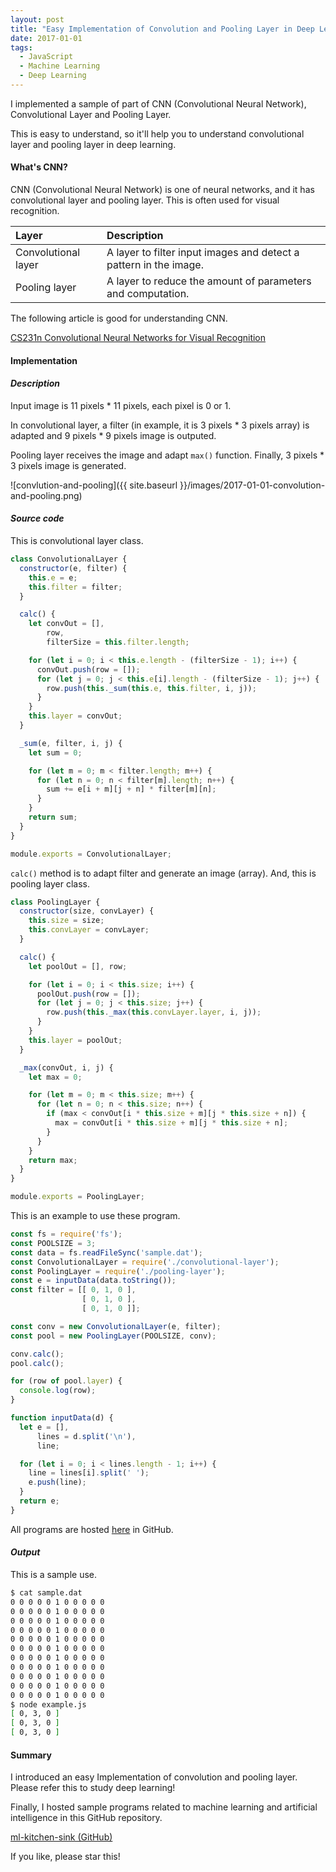 ```yaml
---
layout: post
title: "Easy Implementation of Convolution and Pooling Layer in Deep Learning"
date: 2017-01-01
tags:
  - JavaScript
  - Machine Learning
  - Deep Learning
---
```


I implemented a sample of part of CNN (Convolutional Neural Network), Convolutional Layer and Pooling Layer.

This is easy to understand, so it'll help you to understand convolutional layer and pooling layer in deep learning.

#### **What's CNN?**

CNN (Convolutional Neural Network) is one of neural networks, and it has convolutional layer and pooling layer.
This is often used for visual recognition.

|Layer|Description|
|:--|:--|
|Convolutional layer|A layer to filter input images and detect a pattern in the image.|
|Pooling layer|A layer to reduce the amount of parameters and computation.|

The following article is good for understanding CNN.

[CS231n Convolutional Neural Networks for Visual Recognition](http://cs231n.github.io/convolutional-networks/)

#### **Implementation**

#### *Description*

Input image is 11 pixels * 11 pixels, each pixel is 0 or 1.

In convolutional layer, a filter (in example, it is 3 pixels * 3 pixels array) is adapted and 9 pixels * 9 pixels image is outputed.

Pooling layer receives the image and adapt `max()` function. Finally, 3 pixels * 3 pixels image is generated.

![convlution-and-pooling]({{ site.baseurl }}/images/2017-01-01-convolution-and-pooling.png)

#### *Source code*

This is convolutional layer class.

```js
class ConvolutionalLayer {
  constructor(e, filter) {
    this.e = e;
    this.filter = filter;
  }

  calc() {
    let convOut = [],
        row,
        filterSize = this.filter.length;

    for (let i = 0; i < this.e.length - (filterSize - 1); i++) {
      convOut.push(row = []);
      for (let j = 0; j < this.e[i].length - (filterSize - 1); j++) {
        row.push(this._sum(this.e, this.filter, i, j));
      }
    }
    this.layer = convOut;
  }

  _sum(e, filter, i, j) {
    let sum = 0;

    for (let m = 0; m < filter.length; m++) {
      for (let n = 0; n < filter[m].length; n++) {
        sum += e[i + m][j + n] * filter[m][n];
      }
    }
    return sum;
  }
}

module.exports = ConvolutionalLayer;
```

`calc()` method is to adapt filter and generate an image (array).
And, this is pooling layer class.

```js
class PoolingLayer {
  constructor(size, convLayer) {
    this.size = size;
    this.convLayer = convLayer;
  }

  calc() {
    let poolOut = [], row;

    for (let i = 0; i < this.size; i++) {
      poolOut.push(row = []);
      for (let j = 0; j < this.size; j++) {
        row.push(this._max(this.convLayer.layer, i, j));
      }
    }
    this.layer = poolOut;
  }

  _max(convOut, i, j) {
    let max = 0;

    for (let m = 0; m < this.size; m++) {
      for (let n = 0; n < this.size; n++) {
        if (max < convOut[i * this.size + m][j * this.size + n]) {
          max = convOut[i * this.size + m][j * this.size + n];
        }
      }
    }
    return max;
  }
}

module.exports = PoolingLayer;
```

This is an example to use these program.

```js
const fs = require('fs');
const POOLSIZE = 3;
const data = fs.readFileSync('sample.dat');
const ConvolutionalLayer = require('./convolutional-layer');
const PoolingLayer = require('./pooling-layer');
const e = inputData(data.toString());
const filter = [[ 0, 1, 0 ],
                [ 0, 1, 0 ],
                [ 0, 1, 0 ]];

const conv = new ConvolutionalLayer(e, filter);
const pool = new PoolingLayer(POOLSIZE, conv);

conv.calc();
pool.calc();

for (row of pool.layer) {
  console.log(row);
}

function inputData(d) {
  let e = [],
      lines = d.split('\n'),
      line;

  for (let i = 0; i < lines.length - 1; i++) {
    line = lines[i].split(' ');
    e.push(line);
  }
  return e;
}
```

All programs are hosted [here](https://github.com/saitoxu/ml-kitchen-sink/tree/master/08-convolution-and-pooling) in GitHub.

#### *Output*

This is a sample use.

```bash
$ cat sample.dat
0 0 0 0 0 1 0 0 0 0 0
0 0 0 0 0 1 0 0 0 0 0
0 0 0 0 0 1 0 0 0 0 0
0 0 0 0 0 1 0 0 0 0 0
0 0 0 0 0 1 0 0 0 0 0
0 0 0 0 0 1 0 0 0 0 0
0 0 0 0 0 1 0 0 0 0 0
0 0 0 0 0 1 0 0 0 0 0
0 0 0 0 0 1 0 0 0 0 0
0 0 0 0 0 1 0 0 0 0 0
0 0 0 0 0 1 0 0 0 0 0
$ node example.js
[ 0, 3, 0 ]
[ 0, 3, 0 ]
[ 0, 3, 0 ]
```

#### **Summary**

I introduced an easy Implementation of convolution and pooling layer.
Please refer this to study deep learning!

Finally, I hosted sample programs related to machine learning and artificial intelligence in this GitHub repository.

[ml-kitchen-sink (GitHub)](https://github.com/saitoxu/ml-kitchen-sink)

If you like, please star this!
